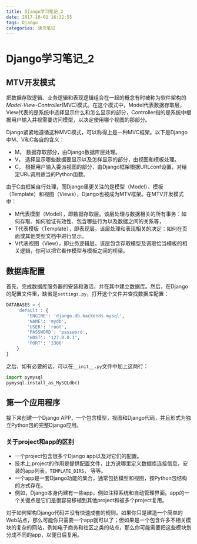 ```yaml
---
title: Django学习笔记_2
date: 2017-10-01 16:32:55
tags: Django
categories: 读书笔记
---
```


# Django学习笔记_2

## MTV开发模式

把数据存取逻辑、业务逻辑和表现逻辑组合在一起的概念有时被称为软件架构的*Model-View-Controller*(MVC)模式。在这个模式中，Model代表数据存取层，View代表的是系统中选择显示什么和怎么显示的部分，Controller指的是系统中根据用户输入并视需要访问模型，以决定使用哪个视图的那部分。

Django紧紧地遵循这种MVC模式，可以称得上是一种MVC框架。以下是Django中M、V和C各自的含义：

+ M， 数据存取部分，由Django数据库层处理。
+ V， 选择显示哪些数据要显示以及怎样显示的部分，由视图和模板处理。
+ C， 根据用户输入委派视图的部分，由Django框架根据URLconf设置，对给定URL调用适当的Python函数。

由于C由框架自行处理，而Django里更关注的是模型（Model）、模板（Template）和视图（Views），Django也被成为MTV框架。在MTV开发模式中：

+ M代表模型（Model），即数据存取层。该层处理与数据相关的所有事务：如何存取、如何验证有效性、包含哪些行为以及数据之间的关系等，
+ T代表模板（Template），即表现层。该层处理和表现相关的决定：如何在页面或其他类型文档中进行显示。
+ V代表视图（View），即业务逻辑层。该层包含存取模型及调取恰当模板的相关逻辑，你可以把它看作模型与模板之间的桥梁。

## 数据库配置

首先，完成数据库服务器的安装和激活，并在其中建立数据库。然后，在Django的配置文件里，缺省是`settings.py`，打开这个文件并查找数据库配置：

```Python
DATABASES = {
    'default': {
        'ENGINE': 'django.db.backends.mysql',
        'NAME': 'mydb',
        'USER': 'root',
        'PASSWORD': 'password',
        'HOST': '127.0.0.1',
        'PORT': '3306'
	}
}
```

之后，如有必要的话，可以在`__init__.py`文件中加上这两行：

```Python
import pymysql
pymysql.install_as_MySQLdb()
```

## 第一个应用程序

接下来创建一个Django APP，一个包含模型，视图和Django代码，并且形式为独立Python包的完整Django应用。

### 关于project和app的区别

+ 一个project包含很多个Django app以及对它们的配置。
+ 技术上,project的作用是提供配置文件，比方说哪里定义数据库连接信息，安装的app列表，`TEMPLATE_DIRS`， 等等。
+ 一个app是一套Django功能的集合，通常包括模型和视图，按Python包结构的方式存在。
+ 例如，Django本身内建有一些app，例如注释系统和自动管理界面。app的一个关键点是它们是很容易移植到其他project和被多个project复用。

对于如何架构Django代码并没有快速成套的规则。如果你只是建造一个简单的Web站点，那么可能你只需要一个app就可以了；但如果是一个包含许多不相关模块的复杂的网站，例如电子商务和社区之类的站点，那么你可能需要把这些模块划分成不同的app，以便日后复用。